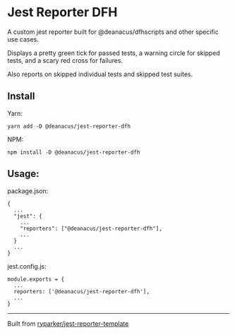 # Jest Reporter DFH

A custom jest reporter built for @deanacus/dfhscripts and other specific use
cases.

Displays a pretty green tick for passed tests, a warning circle for skipped
tests, and a scary red cross for failures.

Also reports on skipped individual tests and skipped test suites.

## Install

Yarn:

```
yarn add -D @deanacus/jest-reporter-dfh
```

NPM:

```
npm install -D @deanacus/jest-reporter-dfh
```

## Usage:

package.json:

```
{
  ...
  "jest": {
    ...
    "reporters": ["@deanacus/jest-reporter-dfh"],
    ...
  }
  ...
}
```

jest.config.js:

```
module.exports = {
  ...
  reporters: ['@deanacus/jest-reporter-dfh'],
  ...
}
```

---

Built from
[ryparker/jest-reporter-template](https://github.com/ryparker/jest-reporter-template)
